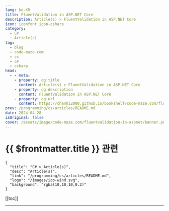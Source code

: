 ```yaml
---
lang: ko-KR
title: FluentValidation in ASP.NET Core
description: Article(s) > FluentValidation in ASP.NET Core
icon: iconfont icon-csharp
category: 
  - C#
  - Article(s)
tag: 
  - blog
  - code-maze.com
  - cs
  - c#
  - csharp
head:  
  - - meta:
    - property: og:title
      content: Article(s) > FluentValidation in ASP.NET Core
    - property: og:description
      content: FluentValidation in ASP.NET Core
    - property: og:url
      content: https://chanhi2000.github.io/bookshelf/code-maze.com/fluentvalidation-in-aspnet.html
prev: /programming/cs/articles/README.md
date: 2024-04-28
isOriginal: false
cover: /assets/image/code-maze.com/fluentvalidation-in-aspnet/banner.png
---
```


# {{ $frontmatter.title }} 관련

```component VPCard
{
  "title": "C# > Article(s)",
  "desc": "Article(s)",
  "link": "/programming/cs/articles/README.md",
  "logo": "/images/ico-wind.svg",
  "background": "rgba(10,10,10,0.2)"
}
```

[[toc]]

---

<SiteInfo
  name="FluentValidation in ASP.NET Core"
  desc="Learn how to make use of FluentValidation in an ASP.NET Core application, to validate user input and make our applications easier to maintain and test."
  url="https://code-maze.com/fluentvalidation-in-aspnet/"
  logo="/assets/image/code-maze.com/favicon.png"
  preview="/assets/image/code-maze.com/fluentvalidation-in-aspnet/banner.png"/>

<!-- TODO: 작성 -->
